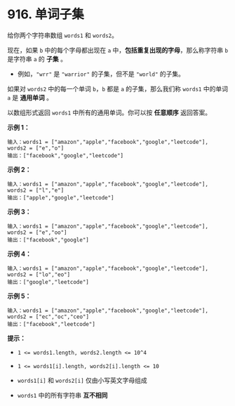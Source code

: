 # 916. 单词子集

给你两个字符串数组 `words1` 和 `words2`。

现在，如果 `b` 中的每个字母都出现在 `a` 中，**包括重复出现的字母**，那么称字符串 `b` 是字符串 `a` 的 **子集** 。

- 例如，`"wrr"` 是 `"warrior"` 的子集，但不是 `"world"` 的子集。

如果对 `words2` 中的每一个单词 `b`，`b` 都是 `a` 的子集，那么我们称 `words1` 中的单词 `a` 是 **通用单词** 。

以数组形式返回 `words1` 中所有的通用单词。你可以按 **任意顺序** 返回答案。

**示例 1：**

```()
输入：words1 = ["amazon","apple","facebook","google","leetcode"], words2 = ["e","o"]
输出：["facebook","google","leetcode"]
```

**示例 2：**

```()
输入：words1 = ["amazon","apple","facebook","google","leetcode"], words2 = ["l","e"]
输出：["apple","google","leetcode"]
```

**示例 3：**

```()
输入：words1 = ["amazon","apple","facebook","google","leetcode"], words2 = ["e","oo"]
输出：["facebook","google"]
```

**示例 4：**

```()
输入：words1 = ["amazon","apple","facebook","google","leetcode"], words2 = ["lo","eo"]
输出：["google","leetcode"]
```

**示例 5：**

```()
输入：words1 = ["amazon","apple","facebook","google","leetcode"], words2 = ["ec","oc","ceo"]
输出：["facebook","leetcode"]
```

**提示：**

- `1 <= words1.length, words2.length <= 10^4`

- `1 <= words1[i].length, words2[i].length <= 10`

- `words1[i]` 和 `words2[i]` 仅由小写英文字母组成

- `words1` 中的所有字符串 **互不相同**

